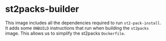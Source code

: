 # st2packs-builder

This image includes all the dependencies required to run `st2-pack-install`. It adds some
`ONBUILD` instructions that run when building the `st2packs` image. This allows us to simplify
the st2packs `Dockerfile`.
